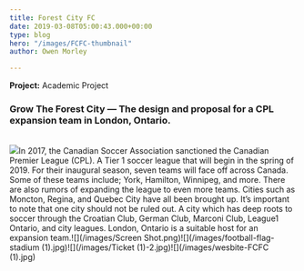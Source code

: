 ```yaml
---
title: Forest City FC
date: 2019-03-08T05:00:43.000+00:00
type: blog
hero: "/images/FCFC-thumbnail"
author: Owen Morley

---
```

**Project:** Academic Project

### Grow The Forest City — The design and proposal for a CPL expansion team in London, Ontario.

[  
](https://medium.com/@ownmrly?source=post_page-----8e14435f5157----------------------)![](/images/1_FSIBPcQBAi4pdH0KR0ILig.jpeg)In 2017, the Canadian Soccer Association sanctioned the Canadian Premier League (CPL). A Tier 1 soccer league that will begin in the spring of 2019. For their inaugural season, seven teams will face off across Canada. Some of these teams include; York, Hamilton, Winnipeg, and more. There are also rumors of expanding the league to even more teams. Cities such as Moncton, Regina, and Quebec City have all been brought up. It’s important to note that one city should not be ruled out. A city which has deep roots to soccer through the Croatian Club, German Club, Marconi Club, League1 Ontario, and city leagues. London, Ontario is a suitable host for an expansion team.![](/images/Screen Shot.png)![](/images/football-flag-stadium (1).jpg)![](/images/Ticket (1)-2.jpg)![](/images/wesbite-FCFC (1).jpg)